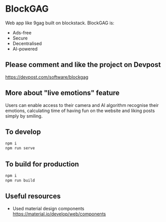 # BlockGAG

Web app like 9gag built on blockstack. BlockGAG is:
- Ads-free
- Secure
- Decentralised
- AI-powered

## Please comment and like the project on Devpost
https://devpost.com/software/blockgag

## More about "live emotions" feature
Users can enable access to their camera and AI algorithm recognise their emotions, calculating time of having fun on the website and liking posts simply by smiling.

## To develop
```bash
npm i
npm run serve
```

## To build for production
```bash
npm i
npm run build
```


## Useful resources
- Used material design components
https://material.io/develop/web/components
